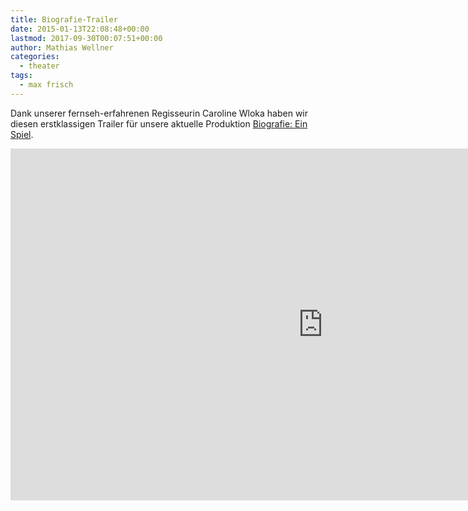 ```yaml
---
title: Biografie-Trailer
date: 2015-01-13T22:08:48+00:00
lastmod: 2017-09-30T00:07:51+00:00
author: Mathias Wellner
categories:
  - theater
tags:
  - max frisch
---
```

Dank unserer fernseh-erfahrenen Regisseurin Caroline Wloka haben wir diesen erstklassigen Trailer für unsere aktuelle Produktion [Biografie: Ein Spiel](http://dramateure.ch/wordpress/produktionen/biografie-ein-spiel/). 

<iframe src="https://player.vimeo.com/video/116582291?title=0&byline=0&portrait=0" width="1000" height="563" frameborder="0" webkitallowfullscreen mozallowfullscreen allowfullscreen></iframe>
